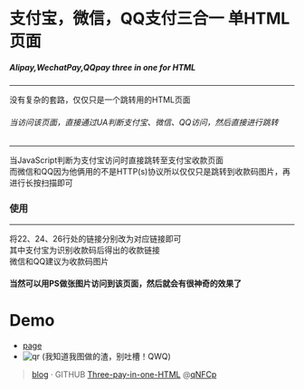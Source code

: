 # 支付宝，微信，QQ支付三合一 单HTML页面
##### Alipay,WechatPay,QQpay three in one for HTML
---
没有复杂的套路，仅仅只是一个跳转用的HTML页面

###### 当访问该页面，直接通过UA判断支付宝、微信、QQ访问，然后直接进行跳转

---
当JavaScript判断为支付宝访问时直接跳转至支付宝收款页面<br>
而微信和QQ因为他俩用的不是HTTP(s)协议所以仅仅只是跳转到收款码图片，再进行长按扫描即可

### 使用
---
将22、24、26行处的链接分别改为对应链接即可<br>
其中支付宝为识别收款码后得出的收款链接<br>
微信和QQ建议为收款码图片<br>
#### 当然可以用PS做张图片访问到该页面，然后就会有很神奇的效果了

# Demo
- [page][1]
- ![qr][2]
(我知道我图做的渣，别吐槽！QWQ)

> [blog][3] · GITHUB [Three-pay-in-one-HTML][4] @[qNFCp][5]


  [1]: https://pay.qnfcp.xyz/
  [2]: https://pay.qnfcp.xyz/img/qr.jpg
  [3]: https://www.qnfcp.xyz/index.php/archives/81/
  [4]: https://github.com/qNFCp/Three-pay-in-one-HTML
  [5]: https://github.com/qNFCp

